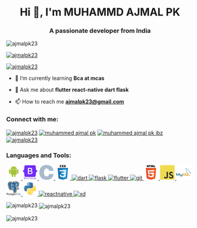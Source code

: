 <h1 align="center">Hi 👋, I'm MUHAMMD AJMAL PK</h1>
<h3 align="center">A passionate developer from India</h3>

<p align="left"> <img src="https://komarev.com/ghpvc/?username=ajmalpk23&label=Profile%20views&color=0e75b6&style=flat" alt="ajmalpk23" /> </p>

<p align="left"> <a href="https://github.com/ryo-ma/github-profile-trophy"><img src="https://github-profile-trophy.vercel.app/?username=ajmalpk23" alt="ajmalpk23" /></a> </p>

<p align="left"> <a href="https://twitter.com/ajmalpk6" target="blank"><img src="https://img.shields.io/twitter/follow/ajmalpk6?logo=twitter&style=for-the-badge" alt="ajmalpk23" /></a> </p>

- 🌱 I’m currently learning **Bca at mcas**

- 💬 Ask me about **flutter react-native dart flask**

- 📫 How to reach me **ajmalpk23@gmail.com**

<h3 align="left">Connect with me:</h3>
<p align="left">
<a href="https://twitter.com/ajmalpk6" target="blank"><img align="center" src="https://cdn.jsdelivr.net/npm/simple-icons@3.0.1/icons/twitter.svg" alt="ajmalpk23" height="30" width="40" /></a>
<a href="https://www.linkedin.com/in/ajmalpk23" target="blank"><img align="center" src="https://cdn.jsdelivr.net/npm/simple-icons@3.0.1/icons/linkedin.svg" alt="muhammed ajmal pk" height="30" width="40" /></a>
<a href="https://www.facebook.com/ajmalpk.ibz" target="blank"><img align="center" src="https://cdn.jsdelivr.net/npm/simple-icons@3.0.1/icons/facebook.svg" alt="muhammed ajmal pk ibz" height="30" width="40" /></a>
<a href="https://instagram.com/ajmalpk23" target="blank"><img align="center" src="https://cdn.jsdelivr.net/npm/simple-icons@3.0.1/icons/instagram.svg" alt="ajmalpk23" height="30" width="40" /></a>
</p>

<h3 align="left">Languages and Tools:</h3>
<p align="left"> <a href="https://developer.android.com" target="_blank"> <img src="https://raw.githubusercontent.com/devicons/devicon/master/icons/android/android-original-wordmark.svg" alt="android" width="40" height="40"/> </a> <a href="https://getbootstrap.com" target="_blank"> <img src="https://raw.githubusercontent.com/devicons/devicon/master/icons/bootstrap/bootstrap-plain-wordmark.svg" alt="bootstrap" width="40" height="40"/> </a> <a href="https://www.cprogramming.com/" target="_blank"> <img src="https://raw.githubusercontent.com/devicons/devicon/master/icons/c/c-original.svg" alt="c" width="40" height="40"/> </a> <a href="https://www.w3schools.com/css/" target="_blank"> <img src="https://raw.githubusercontent.com/devicons/devicon/master/icons/css3/css3-original-wordmark.svg" alt="css3" width="40" height="40"/> </a> <a href="https://dart.dev" target="_blank"> <img src="https://www.vectorlogo.zone/logos/dartlang/dartlang-icon.svg" alt="dart" width="40" height="40"/> </a> <a href="https://flask.palletsprojects.com/" target="_blank"> <img src="https://www.vectorlogo.zone/logos/pocoo_flask/pocoo_flask-icon.svg" alt="flask" width="40" height="40"/> </a> <a href="https://flutter.dev" target="_blank"> <img src="https://www.vectorlogo.zone/logos/flutterio/flutterio-icon.svg" alt="flutter" width="40" height="40"/> </a> <a href="https://git-scm.com/" target="_blank"> <img src="https://www.vectorlogo.zone/logos/git-scm/git-scm-icon.svg" alt="git" width="40" height="40"/> </a> <a href="https://www.w3.org/html/" target="_blank"> <img src="https://raw.githubusercontent.com/devicons/devicon/master/icons/html5/html5-original-wordmark.svg" alt="html5" width="40" height="40"/> </a> <a href="https://developer.mozilla.org/en-US/docs/Web/JavaScript" target="_blank"> <img src="https://raw.githubusercontent.com/devicons/devicon/master/icons/javascript/javascript-original.svg" alt="javascript" width="40" height="40"/> </a> <a href="https://www.mysql.com/" target="_blank"> <img src="https://raw.githubusercontent.com/devicons/devicon/master/icons/mysql/mysql-original-wordmark.svg" alt="mysql" width="40" height="40"/> </a> <a href="https://www.postgresql.org" target="_blank"> <img src="https://raw.githubusercontent.com/devicons/devicon/master/icons/postgresql/postgresql-original-wordmark.svg" alt="postgresql" width="40" height="40"/> </a> <a href="https://www.python.org" target="_blank"> <img src="https://raw.githubusercontent.com/devicons/devicon/master/icons/python/python-original.svg" alt="python" width="40" height="40"/> </a> <a href="https://reactnative.dev/" target="_blank"> <img src="https://reactnative.dev/img/header_logo.svg" alt="reactnative" width="40" height="40"/> </a> <a href="https://www.adobe.com/products/xd.html" target="_blank"> <img src="https://cdn.worldvectorlogo.com/logos/adobe-xd.svg" alt="xd" width="40" height="40"/> </a> </p>

<p><img align="left" src="https://github-readme-stats.vercel.app/api/top-langs?username=ajmalpk23&show_icons=true&locale=en&layout=compact" alt="ajmalpk23" /></p>

<p>&nbsp;<img align="center" src="https://github-readme-stats.vercel.app/api?username=ajmalpk23&show_icons=true&locale=en" alt="ajmalpk23" /></p>

<p><img align="center" src="https://github-readme-streak-stats.herokuapp.com/?user=ajmalpk23&" alt="ajmalpk23" /></p>
